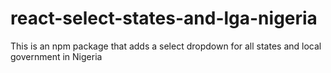 # react-select-states-and-lga-nigeria
This is an npm package that adds a select dropdown for all states and local government in Nigeria
